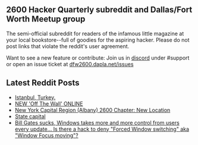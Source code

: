 ## 2600 Hacker Quarterly subreddit and Dallas/Fort Worth Meetup group
The semi-official subreddit for readers of the infamous little magazine at your local bookstore--full of goodies for the aspiring hacker. Please do not post links that violate the reddit's user agreement.

Want to see a new feature or contribute: 
Join us in [discord](https://dfw2600.dapla.net/chat) under #support or open an issue ticket at [dfw2600.dapla.net/issues](https://dfw2600.dapla.net/issues)

## Latest Reddit Posts
<!-- BLOG-POST-LIST:START -->
- [Istanbul, Turkey.](https://www.reddit.com/r/2600/comments/1brl20h/istanbul_turkey/)
- [NEW 'Off The Wall' ONLINE](https://2600.com/wall/26-03-2024)
- [New York Capital Region (Albany) 2600 Chapter: New Location](https://www.reddit.com/r/2600/comments/1bohne9/new_york_capital_region_albany_2600_chapter_new/)
- [State capital](https://www.reddit.com/r/2600/comments/1bjld8j/state_capital/)
- [Bill Gates sucks, Windows takes more and more control from users every update... Is there a hack to deny "Forced Window switching" aka "Window Focus moving"?](https://www.reddit.com/r/2600/comments/1bhtd8a/bill_gates_sucks_windows_takes_more_and_more/)
<!-- BLOG-POST-LIST:END -->
